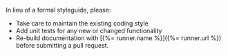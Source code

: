 In lieu of a formal styleguide, please:
 - Take care to maintain the existing coding style
 - Add unit tests for any new or changed functionality
 - Re-build documentation with [{%= runner.name %}]({%= runner.url %}) before submitting a pull request.
